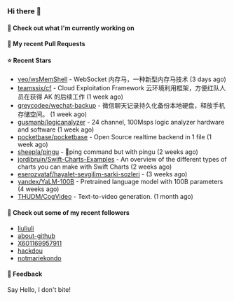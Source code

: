 ### Hi there 👋

#### 👷 Check out what I'm currently working on

#### 🔨 My recent Pull Requests


#### ⭐ Recent Stars

- [veo/wsMemShell](https://github.com/veo/wsMemShell) - WebSocket 内存马，一种新型内存马技术 (3 days ago)
- [teamssix/cf](https://github.com/teamssix/cf) - Cloud Exploitation Framework 云环境利用框架，方便红队人员在获得 AK 的后续工作 (1 week ago)
- [greycodee/wechat-backup](https://github.com/greycodee/wechat-backup) - 微信聊天记录持久化备份本地硬盘，释放手机存储空间。 (1 week ago)
- [gusmanb/logicanalyzer](https://github.com/gusmanb/logicanalyzer) - 24 channel, 100Msps logic analyzer hardware and software (1 week ago)
- [pocketbase/pocketbase](https://github.com/pocketbase/pocketbase) - Open Source realtime backend in 1 file (1 week ago)
- [sheepla/pingu](https://github.com/sheepla/pingu) - 🐧ping command but with pingu (2 weeks ago)
- [jordibruin/Swift-Charts-Examples](https://github.com/jordibruin/Swift-Charts-Examples) - An overview of the different types of charts you can make with Swift Charts (2 weeks ago)
- [eserozvataf/hayalet-sevgilim-sarki-sozleri](https://github.com/eserozvataf/hayalet-sevgilim-sarki-sozleri) -  (3 weeks ago)
- [yandex/YaLM-100B](https://github.com/yandex/YaLM-100B) - Pretrained language model with 100B parameters (4 weeks ago)
- [THUDM/CogVideo](https://github.com/THUDM/CogVideo) - Text-to-video generation.  (1 month ago)

#### 👯 Check out some of my recent followers

- [liuliuli](https://github.com/liuliuli)
- [about-github](https://github.com/about-github)
- [X601169957911](https://github.com/X601169957911)
- [hackdou](https://github.com/hackdou)
- [notmariekondo](https://github.com/notmariekondo)

#### 💬 Feedback

Say Hello, I don't bite!